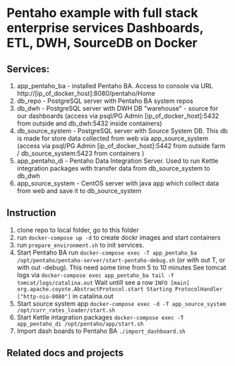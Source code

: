 # Pentaho example with full stack enterprise services Dashboards, ETL, DWH, SourceDB on Docker
 
## Services:

 1) app_pentaho_ba - installed Pentaho BA. Access to console via URL http://[ip_of_docker_host]:8080/pentaho/Home
 2) db_repo - PostgreSQL server with Pentaho BA system repos
 3) db_dwh - PostgreSQL server with DWH DB "warehouse" - source for our dashboards (access via psql/PG Admin [ip_of_docker_host]:5432 from outside and db_dwh:5432 inside containers)
 4) db_source_system - PostgreSQL server with Source System DB. This db is made for store data collected from web via app_source_system (access via psql/PG Admin [ip_of_docker_host]:5442 from outside farm / db_source_system:5423 from containers )
 5) app_pentaho_di - Pentaho Data Integration Server. Used to run Kettle integration packages with transfer data from db_source_system to db_dwh 
 6) app_source_system - CentOS server with java app which collect data from web and save it to db_source_system
 
## Instruction
 
 1) clone repo to local folder, go to this folder 
 2) run ```docker-compose up -d``` to create dockr images and start containers
 3) run ```prepare_environment.sh``` to init services. 
 4) Start Pentaho BA run ```docker-compose exec -T app_pentaho_ba /opt/pentaho/pentaho-server/start-pentaho-debug.sh``` (or with out T, or with out -debug).
    This need some time from 5 to 10 minutes
    See tomcat logs via ```docker-compose exec app_pentaho_ba tail -f tomcat/logs/catalina.out```
    Wait untill see a row ```INFO [main] org.apache.coyote.AbstractProtocol.start Starting ProtocolHandler ["http-nio-8080"]``` in catalina.out
 5) Start source system app ```docker-compose exec -d -T app_source_system /opt/curr_rates_loader/start.sh```
 6) Start Kettle intagration packages ```docker-compose exec -T app_pentaho_di /opt/pentaho/app/start.sh```
 7) Import dash boards to Pentaho BA ```./import_dashboard.sh```
 
 ## Related docs and projects
 
 


 
